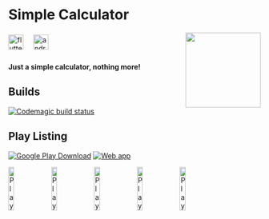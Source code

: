 # Simple Calculator

<img align="right" height="150" src="https://asamasterson.com/github/flutter_calculator/_f39c05a8-9292-4eaa-804c-a6148887c797-modified.png"  />

###

<div align="left">
  <img src="https://cdn.jsdelivr.net/gh/devicons/devicon/icons/flutter/flutter-original.svg" height="30" alt="flutter logo"  />
  <img width="12" />
  <img src="https://cdn.jsdelivr.net/gh/devicons/devicon/icons/androidstudio/androidstudio-original.svg" height="30" alt="androidstudio logo"  />
</div>

###

**Just a simple calculator, nothing more!**

## Builds
[![Codemagic build status](https://api.codemagic.io/apps/65ff6c90bcb66a983f5fc041/65ff6c90bcb66a983f5fc040/status_badge.svg)](https://codemagic.io/apps/65ff6c90bcb66a983f5fc041/65ff6c90bcb66a983f5fc040/latest_build)

## Play Listing
[![Google Play Download](https://img.shields.io/badge/Google%20Play-darkgreen?logo=googleplay&logoColor=white)](https://play.google.com/store/apps/details?id=com.pigsare.pink.calculator.calculator)
[![Web app](https://img.shields.io/badge/Web%20App-darkgreen?logo=googlechrome&logoColor=white)](https://simple_calculator.codemagic.app)

<img src="https://asamasterson.com/github/flutter_calculator/Hotpot%200.png"
     alt="Play listing image (1)"
     width=15%
     style="float: left; margin-right: 10px;" />
<img src="https://asamasterson.com/github/flutter_calculator/Hotpot%201.png"
     alt="Play listing image (2)"
     width=15%
     style="float: left; margin-right: 10px;" />
<img src="https://asamasterson.com/github/flutter_calculator/Hotpot%202.png"
     alt="Play listing image (3)"
     width=15%
     style="float: left; margin-right: 10px;" />
<img src="https://asamasterson.com/github/flutter_calculator/Hotpot%203.png"
     alt="Play listing image (4)"
     width=15%
     style="float: left; margin-right: 10px;" />
<img src="https://asamasterson.com/github/flutter_calculator/Hotpot%204.png"
     alt="Play listing image (5)"
     width=15%
     style="float: left; margin-right: 10px;" />



